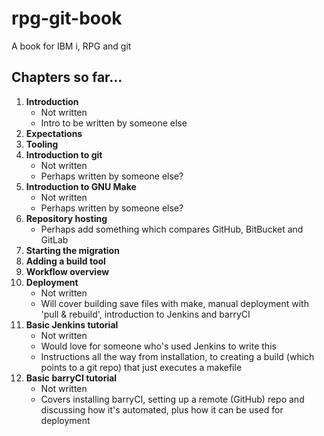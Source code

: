 # rpg-git-book

A book for IBM i, RPG and git

## Chapters so far...

1. **Introduction**
   * Not written
   * Intro to be written by someone else
2. **Expectations**
3. **Tooling**
4. **Introduction to git**
   * Not written
   * Perhaps written by someone else?
5. **Introduction to GNU Make**
   * Not written
   * Perhaps written by someone else?
6. **Repository hosting**
   * Perhaps add something which compares GitHub, BitBucket and GitLab
7. **Starting the migration**
8. **Adding a build tool**
9. **Workflow overview**
10. **Deployment** 
    * Not written
    * Will cover building save files with make, manual deployment with 'pull & rebuild', introduction to Jenkins and barryCI
11. **Basic Jenkins tutorial** 
    * Not written
    * Would love for someone who's used Jenkins to write this
    * Instructions all the way from installation, to creating a build (which points to a git repo) that just executes a makefile
12. **Basic barryCI tutorial** 
    * Not written
    * Covers installing barryCI, setting up a remote (GitHub) repo and discussing how it's automated, plus how it can be used for deployment
